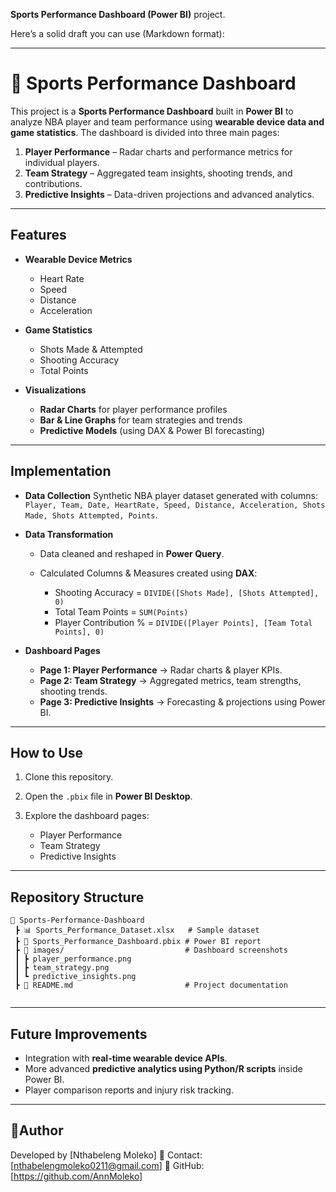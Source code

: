 **Sports Performance Dashboard (Power BI)** project.

Here’s a solid draft you can use (Markdown format):

---

# 🏀 Sports Performance Dashboard

This project is a **Sports Performance Dashboard** built in **Power BI** to analyze NBA player and team performance using **wearable device data and game statistics**. The dashboard is divided into three main pages:

1. **Player Performance** – Radar charts and performance metrics for individual players.
2. **Team Strategy** – Aggregated team insights, shooting trends, and contributions.
3. **Predictive Insights** – Data-driven projections and advanced analytics.

---

## Features

* **Wearable Device Metrics**

  * Heart Rate
  * Speed
  * Distance
  * Acceleration

* **Game Statistics**

  * Shots Made & Attempted
  * Shooting Accuracy
  * Total Points

* **Visualizations**

  * **Radar Charts** for player performance profiles
  * **Bar & Line Graphs** for team strategies and trends
  * **Predictive Models** (using DAX & Power BI forecasting)

---

## Implementation

* **Data Collection**
  Synthetic NBA player dataset generated with columns:
  `Player, Team, Date, HeartRate, Speed, Distance, Acceleration, Shots Made, Shots Attempted, Points`.

* **Data Transformation**

  * Data cleaned and reshaped in **Power Query**.
  * Calculated Columns & Measures created using **DAX**:

    * Shooting Accuracy = `DIVIDE([Shots Made], [Shots Attempted], 0)`
    * Total Team Points = `SUM(Points)`
    * Player Contribution % = `DIVIDE([Player Points], [Team Total Points], 0)`

* **Dashboard Pages**

  * **Page 1: Player Performance** → Radar charts & player KPIs.
  * **Page 2: Team Strategy** → Aggregated metrics, team strengths, shooting trends.
  * **Page 3: Predictive Insights** → Forecasting & projections using Power BI.

---

## How to Use

1. Clone this repository.
2. Open the `.pbix` file in **Power BI Desktop**.
3. Explore the dashboard pages:

   * Player Performance
   * Team Strategy
   * Predictive Insights

---

## Repository Structure

```
📁 Sports-Performance-Dashboard
 ┣ 📊 Sports_Performance_Dataset.xlsx   # Sample dataset  
 ┣ 📄 Sports_Performance_Dashboard.pbix # Power BI report  
 ┣ 📁 images/                           # Dashboard screenshots  
 ┃ ┣ player_performance.png  
 ┃ ┣ team_strategy.png  
 ┃ ┗ predictive_insights.png  
 ┣ 📄 README.md                         # Project documentation  
 
```

---

## Future Improvements

* Integration with **real-time wearable device APIs**.
* More advanced **predictive analytics using Python/R scripts** inside Power BI.
* Player comparison reports and injury risk tracking.

---

## 👨Author

Developed by \[Nthabeleng Moleko]
📧 Contact: \[nthabelengmoleko0211@gmail.com]
🔗 GitHub: \[https://github.com/AnnMoleko]


